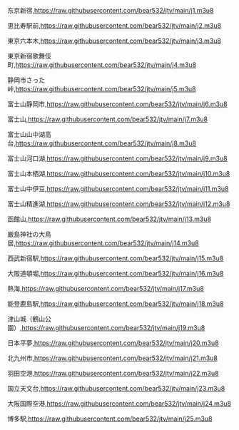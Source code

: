 东京新宿,https://raw.githubusercontent.com/bear532/jtv/main/j1.m3u8

恵比寿駅前,https://raw.githubusercontent.com/bear532/jtv/main/j2.m3u8

東京六本木,https://raw.githubusercontent.com/bear532/jtv/main/j3.m3u8

東京新宿歌舞伎町,https://raw.githubusercontent.com/bear532/jtv/main/j4.m3u8

静岡市さった峠,https://raw.githubusercontent.com/bear532/jtv/main/j5.m3u8

富士山静岡市,https://raw.githubusercontent.com/bear532/jtv/main/j6.m3u8

富士山,https://raw.githubusercontent.com/bear532/jtv/main/j7.m3u8

富士山山中湖高台,https://raw.githubusercontent.com/bear532/jtv/main/j8.m3u8

富士山河口湖,https://raw.githubusercontent.com/bear532/jtv/main/j9.m3u8

富士山本栖湖,https://raw.githubusercontent.com/bear532/jtv/main/j10.m3u8

富士山中伊豆,https://raw.githubusercontent.com/bear532/jtv/main/j11.m3u8

富士山精進湖,https://raw.githubusercontent.com/bear532/jtv/main/j12.m3u8

函館山,https://raw.githubusercontent.com/bear532/jtv/main/j13.m3u8

厳島神社の大鳥居,https://raw.githubusercontent.com/bear532/jtv/main/j14.m3u8

西武新宿駅,https://raw.githubusercontent.com/bear532/jtv/main/j15.m3u8

大阪道頓堀,https://raw.githubusercontent.com/bear532/jtv/main/j16.m3u8

熱海,https://raw.githubusercontent.com/bear532/jtv/main/j17.m3u8

能登鹿島駅,https://raw.githubusercontent.com/bear532/jtv/main/j18.m3u8

津山城（鶴山公園）,https://raw.githubusercontent.com/bear532/jtv/main/j19.m3u8

日本平夢,https://raw.githubusercontent.com/bear532/jtv/main/j20.m3u8

北九州市,https://raw.githubusercontent.com/bear532/jtv/main/j21.m3u8

羽田空港,https://raw.githubusercontent.com/bear532/jtv/main/j22.m3u8

国立天文台,https://raw.githubusercontent.com/bear532/jtv/main/j23.m3u8

大阪国際空港,https://raw.githubusercontent.com/bear532/jtv/main/j24.m3u8

博多駅,https://raw.githubusercontent.com/bear532/jtv/main/j25.m3u8
